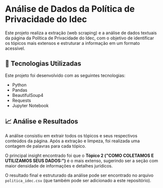 # Análise de Dados da Política de Privacidade do Idec

Este projeto realiza a extração (web scraping) e a análise de dados textuais da página da Política de Privacidade do Idec, com o objetivo de identificar os tópicos mais extensos e estruturar a informação em um formato acessível.

## 🚀 Tecnologias Utilizadas

Este projeto foi desenvolvido com as seguintes tecnologias:

* Python
* Pandas
* BeautifulSoup4
* Requests
* Jupyter Notebook

## 📈 Análise e Resultados

A análise consistiu em extrair todos os tópicos e seus respectivos conteúdos da página. Após a extração e limpeza, foi realizada uma contagem de palavras para cada tópico.

O principal insight encontrado foi que o **Tópico 2 ("COMO COLETAMOS E UTILIZAMOS SEUS DADOS:")** é o mais extenso, sugerindo ser a seção com maior densidade de informações e detalhes jurídicos.

O resultado final e estruturado da análise pode ser encontrado no arquivo `politica_idec.csv` (que também pode ser adicionado a este repositório).
